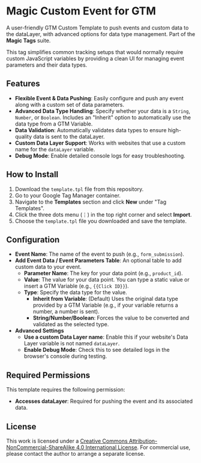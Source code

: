 # Magic Custom Event for GTM

A user-friendly GTM Custom Template to push events and custom data to the dataLayer, with advanced options for data type management. Part of the **Magic Tags** suite.

This tag simplifies common tracking setups that would normally require custom JavaScript variables by providing a clean UI for managing event parameters and their data types.

## Features

-   **Flexible Event & Data Pushing**: Easily configure and push any event along with a custom set of data parameters.
-   **Advanced Data Type Handling**: Specify whether your data is a `String`, `Number`, or `Boolean`. Includes an "Inherit" option to automatically use the data type from a GTM Variable.
-   **Data Validation**: Automatically validates data types to ensure high-quality data is sent to the dataLayer.
-   **Custom Data Layer Support**: Works with websites that use a custom name for the `dataLayer` variable.
-   **Debug Mode**: Enable detailed console logs for easy troubleshooting.

## How to Install

1.  Download the `template.tpl` file from this repository.
2.  Go to your Google Tag Manager container.
3.  Navigate to the **Templates** section and click **New** under "Tag Templates".
4.  Click the three dots menu (⋮) in the top right corner and select **Import**.
5.  Choose the `template.tpl` file you downloaded and save the template.

## Configuration

-   **Event Name**: The name of the event to push (e.g., `form_submission`).
-   **Add Event Data / Event Parameters Table**: An optional table to add custom data to your event.
    -   **Parameter Name**: The key for your data point (e.g., `product_id`).
    -   **Value**: The value for your data point. You can type a static value or insert a GTM Variable (e.g., `{{Click ID}}`).
    -   **Type**: Specify the data type for the value.
        -   **Inherit from Variable**: (Default) Uses the original data type provided by a GTM Variable (e.g., if your variable returns a number, a number is sent).
        -   **String/Number/Boolean**: Forces the value to be converted and validated as the selected type.
-   **Advanced Settings**
    -   **Use a custom Data Layer name**: Enable this if your website's Data Layer variable is not named `dataLayer`.
    -   **Enable Debug Mode**: Check this to see detailed logs in the browser's console during testing.

## Required Permissions

This template requires the following permission:

-   **Accesses dataLayer**: Required for pushing the event and its associated data.

## License

This work is licensed under a [Creative Commons Attribution-NonCommercial-ShareAlike 4.0 International License](http://creativecommons.org/licenses/by-nc-sa/4.0/). For commercial use, please contact the author to arrange a separate license.

